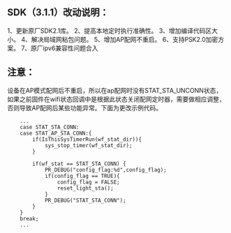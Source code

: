 ## SDK（3.1.1）改动说明：

1、更新原厂SDK2.1库。
2、提高本地定时执行准确性。
3、增加编译代码区大小。
4、解决局域网粘包问题。
5、增加AP配网不重启。
6、支持PSK2.0加密方案。
7、原厂ipv6兼容性问题合入

## 注意：

设备在AP模式配网后不重启，所以在ap配网时没有STAT_STA_UNCONN状态，如果之前固件在wifi状态回调中是根据此状态关闭配网定时器，需要做相应调整，否则导致AP配网后某些功能异常。下面为更改示例代码。

```
	...
	case STAT_STA_CONN: 
	case STAT_AP_STA_CONN:{
    	if(IsThisSysTimerRun(wf_stat_dir)){
    		sys_stop_timer(wf_stat_dir);
    	}

		if(wf_stat == STAT_STA_CONN) {
			PR_DEBUG("config_flag:%d",config_flag);
			if(config_flag == TRUE){
				config_flag = FALSE;
				reset_light_sta();
			}
			PR_DEBUG("STAT_STA_CONN");
		}
	}
	break;
	...
```